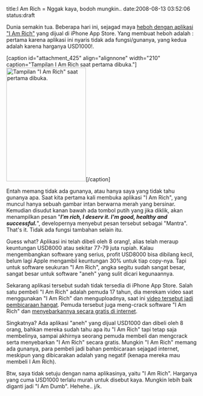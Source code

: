 title:I Am Rich = Nggak kaya, bodoh mungkin..
date:2008-08-13 03:52:06
status:draft

<div class="mceTemp">Dunia semakin tua. Beberapa hari ini, sejagad maya <a href="http://digg.com/apple/A_Guided_Tour_of_the_1_000_I_Am_Rich_iPhone_App">heboh dengan aplikasi "I Am Rich"</a> yang dijual di iPhone App Store. Yang membuat heboh adalah : pertama karena aplikasi ini nyaris tidak ada fungsi/gunanya, yang kedua adalah karena harganya USD1000!.</div>

[caption id="attachment_425" align="alignnone" width="210" caption="Tampilan I Am Rich saat pertama dibuka."]<a href="http://kecebongsoft.files.wordpress.com/2008/08/iamrich.jpg"><img class="size-medium wp-image-425" src="http://kecebongsoft.files.wordpress.com/2008/08/iamrich.jpg?w=210" alt="Tampilan &quot;I Am Rich&quot; saat pertama dibuka." width="210" height="300" /></a>[/caption]

Entah memang tidak ada gunanya, atau hanya saya yang tidak tahu gunanya apa. Saat kita pertama kali membuka aplikasi "I Am Rich", yang muncul hanya sebuah gambar intan berwarna merah yang bersinar. Kemudian disudut kanan bawah ada tombol putih yang jika diklik, akan menampilkan pesan "<strong><em>I'm rich, I deserv it. I'm good, healthy and successful.</em></strong>", developernya menyebut pesan tersebut sebagai "Mantra". That's it. Tidak ada fungsi tambahan selain itu.

Guess what? Aplikasi ini telah dibeli oleh 8 orang!, alias telah meraup keuntungan USD8000 atau sekitar 77-79 juta rupiah. Kalau mengembangkan software yang serius, profit USD8000 bisa dibilang kecil, belum lagi Apple mengambil keuntungan 30% untuk tiap copy-nya. Tapi untuk software seukuran "I Am Rich", angka segitu sudah sangat besar, sangat besar untuk software "aneh" yang sulit dicari kegunaannya.<!--more-->

Sekarang aplikasi tersebut sudah tidak tersedia di iPhone App Store. Salah satu pembeli "I Am Rich" adalah pemuda 17 tahun, dia merekam video saat menggunakan "I Am Rich" dan menguploadnya, saat ini <a href="http://gizmodo.com/5035505/a-guided-tour-of-the-1000-i-am-rich-iphone-app">video tersebut jadi pembicaraan hangat</a>. Pemuda tersebut juga meng-crack software "I Am Rich" dan <a href="http://www.mediafire.com/?3uy2h8zpv4a">menyebarkannya secara gratis di internet</a>.

Singkatnya? Ada aplikasi "aneh" yang dijual USD1000 dan dibeli oleh 8 orang, bahkan mereka sudah tahu apa itu "I Am Rich" tapi tetap saja membelinya, sampai akhirnya seorang pemuda membeli dan mengcrack serta menyebarkan "I Am Rich" secara gratis. Mungkin "I Am Rich" memang ada gunanya, para pembeli jadi bahan pembicaraan sejagad internet, meskipun yang dibicarakan adalah yang negatif (kenapa mereka mau membeli I Am Rich).

Btw, saya tidak setuju dengan nama aplikasinya, yaitu "I Am Rich". Harganya yang cuma USD1000 terlalu murah untuk disebut kaya. Mungkin lebih baik diganti jadi "I Am Dumb". Hehehe.. j/k.